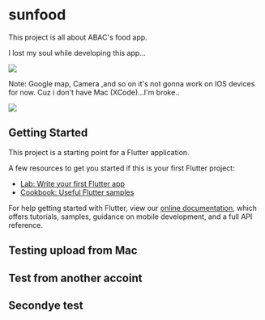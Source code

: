 # sunfood

This project is all about ABAC's food app.

I lost my soul while developing this app...


<img src="https://media.giphy.com/media/zOvBKUUEERdNm/giphy.gif"  />

Note: Google map, Camera ,and so on it's not gonna work on IOS devices for now. Cuz i don't have Mac (XCode)...I'm broke..

<img src="https://media.giphy.com/media/7TH12SPk3NNug/giphy.gif"  />


## Getting Started

This project is a starting point for a Flutter application.

A few resources to get you started if this is your first Flutter project:


- [Lab: Write your first Flutter app](https://flutter.dev/docs/get-started/codelab)
- [Cookbook: Useful Flutter samples](https://flutter.dev/docs/cookbook)

For help getting started with Flutter, view our
[online documentation](https://flutter.dev/docs), which offers tutorials,
samples, guidance on mobile development, and a full API reference.


## Testing upload from Mac

## Test from another accoint
## Secondye test